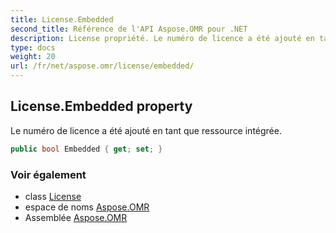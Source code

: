 ```yaml
---
title: License.Embedded
second_title: Référence de l'API Aspose.OMR pour .NET
description: License propriété. Le numéro de licence a été ajouté en tant que ressource intégrée.
type: docs
weight: 20
url: /fr/net/aspose.omr/license/embedded/
---
```

## License.Embedded property

Le numéro de licence a été ajouté en tant que ressource intégrée.

```csharp
public bool Embedded { get; set; }
```

### Voir également

* class [License](../)
* espace de noms [Aspose.OMR](../../license/)
* Assemblée [Aspose.OMR](../../../)


